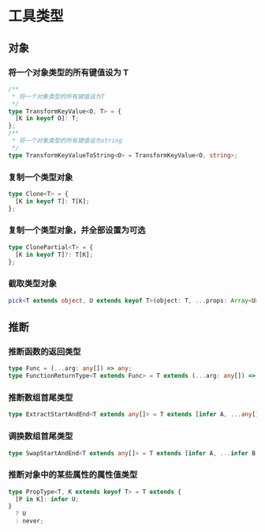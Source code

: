 # 工具类型

## 对象

### 将一个对象类型的所有键值设为 T

```ts
/**
 * 将一个对象类型的所有键值设为T
 */
type TransformKeyValue<O, T> = {
  [K in keyof O]: T;
};
/**
 * 将一个对象类型的所有键值设为string
 */
type TransformKeyValueToString<O> = TransformKeyValue<O, string>;
```

### 复制一个类型对象

```ts
type Clone<T> = {
  [K in keyof T]: T[K];
};
```

### 复制一个类型对象，并全部设置为可选

```ts
type ClonePartial<T> = {
  [K in keyof T]?: T[K];
};
```

### 截取类型对象

```typescript
pick<T extends object, U extends keyof T>(object: T, ...props: Array<U>): Pick<T, U>;
```

## 推断

### 推断函数的返回类型

```ts
type Func = (...arg: any[]) => any;
type FunctionReturnType<T extends Func> = T extends (...arg: any[]) => infer R ? R : never;
```

### 推断数组首尾类型

```ts
type ExtractStartAndEnd<T extends any[]> = T extends [infer A, ...any[], infer B] ? [A, B] : T;
```

### 调换数组首尾类型

```ts
type SwapStartAndEnd<T extends any[]> = T extends [infer A, ...infer B, infer C] ? [C, ...B, A] : T;
```

### 推断对象中的某些属性的属性值类型

```ts
type PropType<T, K extends keyof T> = T extends {
  [P in K]: infer U;
}
  ? U
  : never;
```

